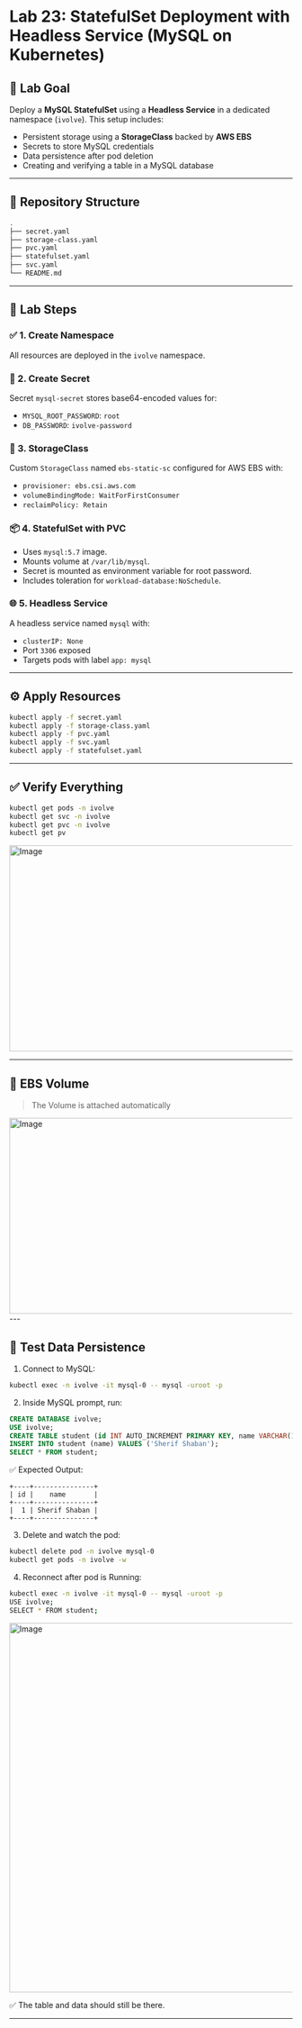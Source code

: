 # Lab 23: StatefulSet Deployment with Headless Service (MySQL on Kubernetes)

## 🧪 Lab Goal

Deploy a **MySQL StatefulSet** using a **Headless Service** in a dedicated namespace (`ivolve`). This setup includes:

- Persistent storage using a **StorageClass** backed by **AWS EBS**
- Secrets to store MySQL credentials
- Data persistence after pod deletion
- Creating and verifying a table in a MySQL database

---

## 📁 Repository Structure

```bash
.
├── secret.yaml
├── storage-class.yaml
├── pvc.yaml
├── statefulset.yaml
├── svc.yaml
└── README.md
```

---

## 📝 Lab Steps

### ✅ 1. Create Namespace

All resources are deployed in the `ivolve` namespace.

### 🔐 2. Create Secret

Secret `mysql-secret` stores base64-encoded values for:

- `MYSQL_ROOT_PASSWORD`: `root`
- `DB_PASSWORD`: `ivolve-password`

### 💽 3. StorageClass

Custom `StorageClass` named `ebs-static-sc` configured for AWS EBS with:

- `provisioner: ebs.csi.aws.com`
- `volumeBindingMode: WaitForFirstConsumer`
- `reclaimPolicy: Retain`

### 📦 4. StatefulSet with PVC

- Uses `mysql:5.7` image.
- Mounts volume at `/var/lib/mysql`.
- Secret is mounted as environment variable for root password.
- Includes toleration for `workload-database:NoSchedule`.


### 🌐 5. Headless Service

A headless service named `mysql` with:

- `clusterIP: None`
- Port `3306` exposed
- Targets pods with label `app: mysql`
---
## ⚙️ Apply Resources

```bash
kubectl apply -f secret.yaml
kubectl apply -f storage-class.yaml
kubectl apply -f pvc.yaml
kubectl apply -f svc.yaml
kubectl apply -f statefulset.yaml
```

---

## ✅ Verify Everything

```bash
kubectl get pods -n ivolve
kubectl get svc -n ivolve
kubectl get pvc -n ivolve
kubectl get pv
```
<img width="1148" height="366" alt="Image" src="https://github.com/user-attachments/assets/019f855e-326f-4ef1-bfdc-1ddac0d3d85e" />

---
## 🔄 EBS Volume 
> The Volume is attached automatically

<img width="1664" height="348" alt="Image" src="https://github.com/user-attachments/assets/fdd26426-734c-41ce-a9d5-2f6519426cf4" />
---

## 🧪 Test Data Persistence

1. Connect to MySQL:

```bash
kubectl exec -n ivolve -it mysql-0 -- mysql -uroot -p
```

2. Inside MySQL prompt, run:

```sql
CREATE DATABASE ivolve;
USE ivolve;
CREATE TABLE student (id INT AUTO_INCREMENT PRIMARY KEY, name VARCHAR(100));
INSERT INTO student (name) VALUES ('Sherif Shaban');
SELECT * FROM student;
```

✅ Expected Output:

```text
+----+---------------+
| id |    name       |
+----+---------------+
|  1 | Sherif Shaban |
+----+---------------+
```

3. Delete and watch the pod:

```bash
kubectl delete pod -n ivolve mysql-0
kubectl get pods -n ivolve -w
```

4. Reconnect after pod is Running:

```bash
kubectl exec -n ivolve -it mysql-0 -- mysql -uroot -p
USE ivolve;
SELECT * FROM student;
```

<img width="987" height="656" alt="Image" src="https://github.com/user-attachments/assets/4f3c42e0-fed2-4e20-8803-5cd4f30a39e3" />

✅ The table and data should still be there.

---
